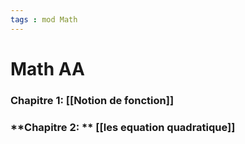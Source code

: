 ```yaml
---
tags : mod Math
---
```

# Math AA
### **Chapitre 1:** [[Notion de fonction]] 

### **Chapitre 2: ** [[les equation quadratique]] 

